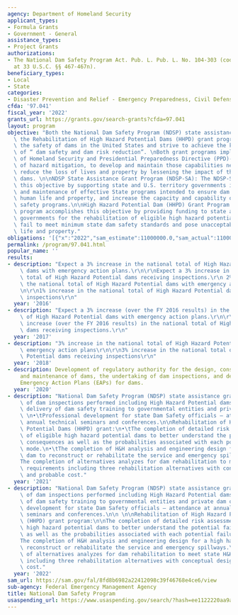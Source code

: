```yaml
---
agency: Department of Homeland Security
applicant_types:
- Formula Grants
- Government - General
assistance_types:
- Project Grants
authorizations:
- The National Dam Safety Program Act. Pub. L. Pub. L. No. 104-303 (codified as amended
  at 33 U.S.C. §§ 467-467n).
beneficiary_types:
- Local
- State
categories:
- Disaster Prevention and Relief - Emergency Preparedness, Civil Defense
cfda: '97.041'
fiscal_year: '2022'
grants_url: https://grants.gov/search-grants?cfda=97.041
layout: program
objective: "Both the National Dam Safety Program (NDSP) state assistance grant and\
  \ the Rehabilitation of High Hazard Potential Dams (HHPD) grant programs improve\
  \ the safety of dams in the United States and strive to achieve the key objective\
  \ of “ dam safety and dam risk reduction”. \nBoth grant programs implement the Department\
  \ of Homeland Security and Presidential Preparedness Directive (PPD)-8 objective\
  \ of hazard mitigation, to develop and maintain those capabilities necessary to\
  \ reduce the loss of lives and property by lessening the impact of the failure of\
  \ dams. \n\nNDSP State Assistance Grant Program (NDSP-SA): The NDSP-SA accomplishes\
  \ this objective by supporting state and U.S. territory governments in the establishment\
  \ and maintenance of effective State programs intended to ensure dam safety, protect\
  \ human life and property, and increase the capacity and capability of State dam\
  \ safety programs.\n\nHigh Hazard Potential Dam (HHPD) Grant Program: The HHPD grant\
  \ program accomplishes this objective by providing funding to state and U.S. territory\
  \ governments for the rehabilitation of eligible high hazard potential dams that\
  \ fail to meet minimum state dam safety standards and pose unacceptable risk to\
  \ life and property."
obligations: '[{"x":"2022","sam_estimate":11000000.0,"sam_actual":11000000.0,"usa_spending_actual":30852016.54},{"x":"2023","sam_estimate":26856000.0,"sam_actual":0.0,"usa_spending_actual":5930960.67},{"x":"2024","sam_estimate":216976000.0,"sam_actual":0.0,"usa_spending_actual":50914117.36}]'
permalink: /program/97.041.html
popular_name: ''
results:
- description: "Expect a 3% increase in the national total of High Hazard Potential\
    \ dams with emergency action plans.\r\n\r\nExpect a 3% increase in the national\
    \ total of High Hazard Potential dams receiving inspections.\r\n 2% increase in\
    \ the national total of High Hazard Potential dams with emergency action plans\r\
    \n\r\n1% increase in the national total of High Hazard Potential dams receiving\
    \ inspections\r\n"
  year: '2016'
- description: "Expect a 3% increase (over the FY 2016 results) in the national total\
    \ of High Hazard Potential dams with emergency action plans.\r\n\r\nExpect a 3%\
    \ increase (over the FY 2016 results) in the national total of High Hazard Potential\
    \ dams receiving inspections.\r\n"
  year: '2017'
- description: "3% increase in the national total of High Hazard Potential dams with\
    \ emergency action plans\r\n\r\n3% increase in the national total of High Hazard\
    \ Potential dams receiving inspections\r\n"
  year: '2018'
- description: Development of regulatory authority for the design, construction, operation,
    and maintenance of dams, the undertaking of dam inspections, and development of
    Emergency Action Plans (EAPs) for dams.
  year: '2020'
- description: "National Dam Safety Program (NDSP) state assistance grant:\n•\tCompletion\
    \ of dam inspections performed including High Hazard Potential dams. \n•\tState\
    \ delivery of dam safety training to governmental entities and private dam owners.\
    \ \n•\tProfessional development for state Dam Safety officials – attendance at\
    \ annual technical seminars and conferences.\n\nRehabilitation of High Hazard\
    \ Potential Dams (HHPD) grant:\n•\tThe completion of detailed risk assessment\
    \ of eligible high hazard potential dams to better understand the potential failure\
    \ consequences as well as the probabilities associated with each potential failure\
    \ mode.\n•\tThe completion of H&H analysis and engineering design for a high hazard\
    \ dam to reconstruct or rehabilitate the service and emergency spillways.\n•\t\
    The completion of alternatives analyzes for dam rehabilitation to meet state H&H\
    \ requirements including three rehabilitation alternatives with conceptual design\
    \ and probable cost."
  year: '2021'
- description: "National Dam Safety Program (NDSP) state assistance grant:\n\nCompletion\
    \ of dam inspections performed including High Hazard Potential dams.\nState delivery\
    \ of dam safety training to governmental entities and private dam owners.\nProfessional\
    \ development for state Dam Safety officials – attendance at annual technical\
    \ seminars and conferences.\n\n \n\nRehabilitation of High Hazard Potential Dams\
    \ (HHPD) grant program:\n\nThe completion of detailed risk assessment of eligible\
    \ high hazard potential dams to better understand the potential failure consequences\
    \ as well as the probabilities associated with each potential failure mode.\n\
    The completion of H&H analysis and engineering design for a high hazard dam to\
    \ reconstruct or rehabilitate the service and emergency spillways.\nThe completion\
    \ of alternatives analyzes for dam rehabilitation to meet state H&H requirements\
    \ including three rehabilitation alternatives with conceptual design and probable\
    \ cost."
  year: '2022'
sam_url: https://sam.gov/fal/8fd8b6982a22412098c39f46768e4ce6/view
sub-agency: Federal Emergency Management Agency
title: National Dam Safety Program
usaspending_url: https://www.usaspending.gov/search/?hash=ee1122220aa9a2b817f64145a30a2e8a
---
```

